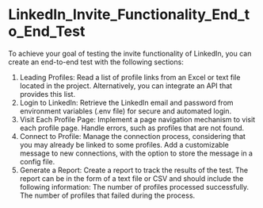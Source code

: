 # LinkedIn_Invite_Functionality_End_to_End_Test
To achieve your goal of testing the invite functionality of LinkedIn, you can create an end-to-end test with the following sections:
1. Leading Profiles:
Read a list of profile links from an Excel or text file located in the project.
Alternatively, you can integrate an API that provides this list.
2. Login to LinkedIn:
Retrieve the LinkedIn email and password from environment variables (.env file) for secure
and automated login.
3. Visit Each Profile Page:
Implement a page navigation mechanism to visit each profile page.
Handle errors, such as profiles that are not found.
4. Connect to Profile:
Manage the connection process, considering that you may already be linked to some
profiles.
Add a customizable message to new connections, with the option to store the message in a
config file.
5. Generate a Report:
Create a report to track the results of the test.
The report can be in the form of a text file or CSV and should include the following
information:
The number of profiles processed successfully.
The number of profiles that failed during the process.
